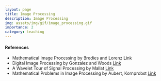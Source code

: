 ```yaml
---
layout: page
title: Image Processing
description: Image Processing
img: assets/img/gif/image_processing.gif
importance: 2
category: teaching
---
```


#### References

- Mathematical Image Processing  by Bredies and Lorenz [Link](https://link.springer.com/book/10.1007/978-3-030-01458-2)
- Digital Image Processing by Gonzalez and Woods [Link](https://www.pearson.com/en-us/subject-catalog/p/digital-image-processing/P200000003224?view=educator)
- A Wavelet Tour of Signal Processing by Mallat [Link](https://www.elsevier.com/books/a-wavelet-tour-of-signal-processing/mallat/978-0-12-374370-1)
- Mathematical Problems in Image Processing by Aubert, Kornprobst [Link](https://link.springer.com/book/10.1007/978-0-387-44588-5)


